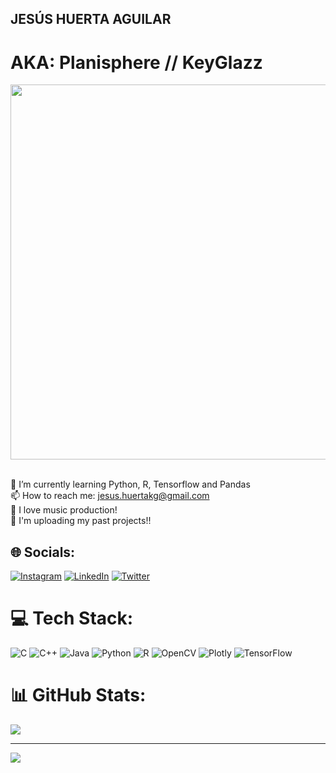 ## JESÚS HUERTA AGUILAR
# AKA: Planisphere // KeyGlazz

<div id="header" align="center">
    <img src="https://i.makeagif.com/media/2-01-2017/sko_Jo.gif" width="600"/>
</div>

<br>🌱 I’m currently learning Python, R, Tensorflow and Pandas <br>📫 How to reach me: jesus.huertakg@gmail.com<br>🌟 I love music production!<br>🚨 I'm uploading my past projects!!


## 🌐 Socials:
[![Instagram](https://img.shields.io/badge/Instagram-%23E4405F.svg?logo=Instagram&logoColor=white)](https://instagram.com/planisphere.k1) [![LinkedIn](https://img.shields.io/badge/LinkedIn-%230077B5.svg?logo=linkedin&logoColor=white)](https://linkedin.com/in/jesushuertaaguilar) [![Twitter](https://img.shields.io/badge/Twitter-%231DA1F2.svg?logo=Twitter&logoColor=white)](https://twitter.com/PlanisphereK1) 

# 💻 Tech Stack:
![C](https://img.shields.io/badge/c-%2300599C.svg?style=for-the-badge&logo=c&logoColor=white) ![C++](https://img.shields.io/badge/c++-%2300599C.svg?style=for-the-badge&logo=c%2B%2B&logoColor=white) ![Java](https://img.shields.io/badge/java-%23ED8B00.svg?style=for-the-badge&logo=java&logoColor=white) ![Python](https://img.shields.io/badge/python-3670A0?style=for-the-badge&logo=python&logoColor=ffdd54) ![R](https://img.shields.io/badge/r-%23276DC3.svg?style=for-the-badge&logo=r&logoColor=white) ![OpenCV](https://img.shields.io/badge/opencv-%23white.svg?style=for-the-badge&logo=opencv&logoColor=white) ![Plotly](https://img.shields.io/badge/Plotly-%233F4F75.svg?style=for-the-badge&logo=plotly&logoColor=white) ![TensorFlow](https://img.shields.io/badge/TensorFlow-%23FF6F00.svg?style=for-the-badge&logo=TensorFlow&logoColor=white)
# 📊 GitHub Stats:
![](https://github-readme-stats.vercel.app/api/top-langs/?username=KPlanisphere&theme=synthwave&hide_border=false&include_all_commits=false&count_private=false&layout=compact)

---
[![](https://visitcount.itsvg.in/api?id=KPlanisphere&icon=1&color=10)](https://visitcount.itsvg.in)

